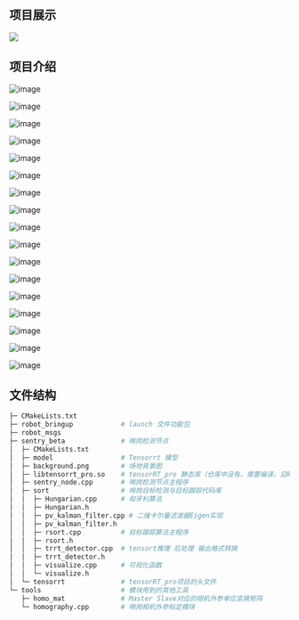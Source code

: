 ## 项目展示
![](images/sentry.gif)

## 项目介绍
![image](images/幻灯片1.PNG)

![image](images/幻灯片2.PNG)

![image](images/幻灯片3.PNG)

![image](images/幻灯片4.PNG)

![image](images/幻灯片5.PNG)

![image](images/幻灯片6.PNG)

![image](images/幻灯片7.PNG)

![image](images/幻灯片8.PNG)

![image](images/幻灯片9.PNG)

![image](images/幻灯片10.PNG)

![image](images/幻灯片11.PNG)

![image](images/幻灯片12.PNG)

![image](images/幻灯片13.PNG)

![image](images/幻灯片14.PNG)

![image](images/幻灯片15.PNG)

![image](images/幻灯片16.PNG)

![image](images/幻灯片17.PNG)

## 文件结构
```bash
├─ CMakeLists.txt
├─ robot_bringup            # launch 文件功能包
├─ robot_msgs
├─ sentry_beta              # 哨岗检测节点
│  ├─ CMakeLists.txt
│  ├─ model                 # Tensorrt 模型
│  ├─ background.png        # 场地背景图
│  ├─ libtensorrt_pro.so    # tensorRT_pro 静态库（仓库中没有，需要编译，见README）
│  ├─ sentry_node.cpp       # 哨岗检测节点主程序
│  ├─ sort                  # 哨岗目标检测与目标跟踪代码库
│  │  ├─ Hungarian.cpp      # 匈牙利算法
│  │  ├─ Hungarian.h
│  │  ├─ pv_kalman_filter.cpp # 二维卡尔曼滤波器Eigen实现
│  │  ├─ pv_kalman_filter.h
│  │  ├─ rsort.cpp          # 目标跟踪算法主程序
│  │  ├─ rsort.h
│  │  ├─ trrt_detector.cpp  # tensort推理 后处理 输出格式转换
│  │  ├─ trrt_detector.h
│  │  ├─ visualize.cpp      # 可视化函数
│  │  └─ visualize.h
│  └─ tensorrt              # tensorRT_pro项目的头文件
└─ tools                    # 模块用到的其他工具
   ├─ homo_mat              # Master Slave对应的相机外参单应变换矩阵
   └─ homography.cpp        # 哨岗相机外参标定模块

```
